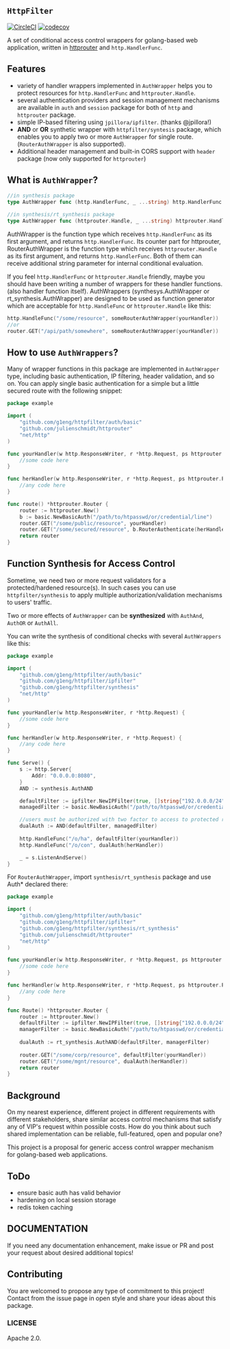 ## `HttpFilter`

[![CircleCI](https://circleci.com/gh/g1eng/httpfilter/tree/master.svg?style=svg)](https://circleci.com/gh/g1eng/httpfilter/tree/master)
[![codecov](https://codecov.io/gh/g1eng/httpfilter/branch/master/graph/badge.svg?token=EJZIHPRGNI)](https://codecov.io/gh/g1eng/httpfilter)

A set of conditional access control wrappers for golang-based web application, written in [httprouter](https://github.com/julienschmidt/httprouter) and `http.HandlerFunc`.

## Features

* variety of handler wrappers implemented in `AuthWrapper` helps you to protect resources for `http.HandlerFunc` and `httprouter.Handle`.
* several authentication providers and session management mechanisms are available in `auth` and `session` package for both of `http` and `httprouter` package.
* simple IP-based filtering using `jpillora/ipfilter`. (thanks @jpillora!)
* **AND** or **OR** synthetic wrapper with `httpfilter/syntesis` package, which enables you to apply two or more `AuthWrapper` for single route. (`RouterAuthWrapper` is also supported).
* Additional header management and built-in CORS support with `header` package (now only supported for `httprouter`)

## What is `AuthWrapper`?

```go
//in synthesis package
type AuthWrapper func (http.HandlerFunc, _ ...string) http.HandlerFunc

//in synthesis/rt_synthesis package
type AuthWrapper func (httprouter.Handle, _ ...string) httprouter.Handle
```

AuthWrapper is the function type which receives `http.HandlerFunc` as its first argument, and returns `http.HandlerFunc`.
Its counter part for httprouter, RouterAuthWrapper is the function type which receives `httprouter.Handle` as its first argument, and returns `http.HandlerFunc`.
Both of them can receive additional string parameter for internal conditional evaluation.

If you feel `http.HandlerFunc` or `httprouter.Handle` friendly, maybe you should have been writing a number of wrappers for these handler functions. (also handler function itself). AuthWrappers (synthesys.AuthWrapper or rt_synthesis.AuthWrapper) are designed to be used as function generator which are acceptable for `http.HandleFunc` or `httprouter.Handle` like this:

```go
http.HandleFunc("/some/resource", someRouterAuthWrapper(yourHandler))
//or
router.GET("/api/path/somewhere", someRouterAuthWrapper(yourHandler))
```

## How to use `AuthWrappers`?

Many of wrapper functions in this package are implemented in `AuthWrapper` type, including basic authentication, IP filtering, header validation, and so on.
You can apply single basic authentication for a simple but a little secured route with the following snippet: 

```go
package example

import (
	"github.com/g1eng/httpfilter/auth/basic"
	"github.com/julienschmidt/httprouter"
	"net/http"
)

func yourHandler(w http.ResponseWriter, r *http.Request, ps httprouter.Params) {
	//some code here
}

func herHandler(w http.ResponseWriter, r *http.Request, ps httprouter.Params) {
	//any code here
}

func route() *httprouter.Router {
	router := httprouter.New()
	b := basic.NewBasicAuth("/path/to/htpasswd/or/credential/line")
	router.GET("/some/public/resource", yourHandler)
	router.GET("/some/secured/resource", b.RouterAuthenticate(herHandler))
	return router
}
```

## Function Synthesis for Access Control

Sometime, we need two or more request validators for a protected/hardened resource(s).
In such cases you can use `httpfilter/synthesis` to apply multiple authorization/validation mechanisms to users' traffic.

Two or more effects of `AuthWrapper` can be **synthesized** with `AuthAnd`, `AuthOR` or `AuthAll`.

You can write the synthesis of conditional checks with several `AuthWrappers` like this:

```go
package example

import (
	"github.com/g1eng/httpfilter/auth/basic"
	"github.com/g1eng/httpfilter/ipfilter"
	"github.com/g1eng/httpfilter/synthesis"
	"net/http"
)

func yourHandler(w http.ResponseWriter, r *http.Request) {
	//some code here
}

func herHandler(w http.ResponseWriter, r *http.Request) {
	//any code here
}

func Serve() {
	s := http.Server{
		Addr: "0.0.0.0:8080",
	}
	AND := synthesis.AuthAND

	defaultFilter := ipfilter.NewIPFilter(true, []string{"192.0.0.0/24"}).Authorize
	managedFilter := basic.NewBasicAuth("/path/to/htpasswd/or/credential/line").Authenticate

	//users must be authorized with two factor to access to protected resources for dualAuth
	dualAuth := AND(defaultFilter, managedFilter)
	
	http.HandleFunc("/o/ha", defaultFilter(yourHandler))
	http.HandleFunc("/o/con", dualAuth(herHandler))

	_ = s.ListenAndServe()
}

```

For `RouterAuthWrapper`, import `synthesis/rt_synthesis` package and use Auth* declared there:

```go
package example

import (
	"github.com/g1eng/httpfilter/auth/basic"
	"github.com/g1eng/httpfilter/ipfilter"
	"github.com/g1eng/httpfilter/synthesis/rt_synthesis"
	"github.com/julienschmidt/httprouter"
	"net/http"
)

func yourHandler(w http.ResponseWriter, r *http.Request, ps httprouter.Params) {
	//some code here
}

func herHandler(w http.ResponseWriter, r *http.Request, ps httprouter.Params) {
	//any code here
}

func Route() *httprouter.Router {
	router := httprouter.New()
	defaultFilter := ipfilter.NewIPFilter(true, []string{"192.0.0.0/24"}).RouterAuthorize
	managerFilter := basic.NewBasicAuth("/path/to/htpasswd/or/credential/line").Authenticate
	
	dualAuth := rt_synthesis.AuthAND(defaultFilter, managerFilter)
	
	router.GET("/some/corp/resource", defaultFilter(yourHandler))
	router.GET("/some/mgnt/resource", dualAuth(herHandler))
	return router
}
```

## Background

On my nearest experience, different project in different requirements with different stakeholders, share similar access control mechanisms that satisfy any of VIP's request within possible costs.
How do you think about such shared implementation can be reliable, full-featured, open and popular one?

This project is a proposal for generic access control wrapper mechanism for golang-based web applications.


## ToDo

* ensure basic auth has valid behavior
* hardening on local session storage
* redis token caching

## DOCUMENTATION

If you need any documentation enhancement, make issue or PR and post your request about desired additional topics!

## Contributing

You are welcomed to propose any type of commitment to this project! Contact from the issue page in open style and share your ideas about this package.

### LICENSE

Apache 2.0.
